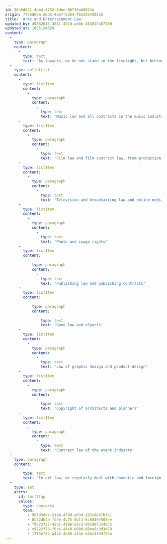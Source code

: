 ```yaml
---
id: 26b6d031-4eb4-4752-8dee-067f0a68024e
origin: 7fe6d69a-20b5-4267-83b4-f623da4d05bb
title: 'Arts and Entertainment Law'
updated_by: 49862616-3811-407d-aebb-463013b87200
updated_at: 1695194029
content:
  -
    type: paragraph
    content:
      -
        type: text
        text: 'As lawyers, we do not stand in the limelight, but behind those who do, navigating them through the following areas of law:'
  -
    type: bulletList
    content:
      -
        type: listItem
        content:
          -
            type: paragraph
            content:
              -
                type: text
                text: 'Music law and all contracts in the music industry'
      -
        type: listItem
        content:
          -
            type: paragraph
            content:
              -
                type: text
                text: 'Film law and film contract law, from production to com-mercial exploitation, including motion picture distribution'
      -
        type: listItem
        content:
          -
            type: paragraph
            content:
              -
                type: text
                text: 'Television and broadcasting law and online media law'
      -
        type: listItem
        content:
          -
            type: paragraph
            content:
              -
                type: text
                text: 'Photo and image rights'
      -
        type: listItem
        content:
          -
            type: paragraph
            content:
              -
                type: text
                text: 'Publishing law and publishing contracts'
      -
        type: listItem
        content:
          -
            type: paragraph
            content:
              -
                type: text
                text: 'Game law and eSports'
      -
        type: listItem
        content:
          -
            type: paragraph
            content:
              -
                type: text
                text: 'Law of graphic design and product design'
      -
        type: listItem
        content:
          -
            type: paragraph
            content:
              -
                type: text
                text: 'Copyright of architects and planners'
      -
        type: listItem
        content:
          -
            type: paragraph
            content:
              -
                type: text
                text: 'Contract law of the event industry'
  -
    type: paragraph
    content:
      -
        type: text
        text: "In art law, we regularly deal with domestic and foreign transactions of art objects, loan, transport, and insurance contracts, with damage cases, authenticity, and restitution matters, as well as with legal issues regarding the interna-tional transfer of cultural property. We advise artists or com-missioners on contracts for work (especially art in architec-ture), heirs and last will executors on dealing with an artist's estate. We support artists, galleries, museums, and collec-tors in contractual and copyright issues and represent their interests in court"
  -
    type: set
    attrs:
      id: lmrftfap
      values:
        type: contacts
        team:
          - 997d3dd4-51ab-479d-a03d-195c0d87b3c1
          - 8c22db4a-fdeb-4c75-8b11-6c6849e503ee
          - f9523757-42b1-4196-a5c2-993d673345c5
          - c9722f76-f0c4-44c8-b00d-d8ee5c0d3d79
          - 17f3ef64-a4a2-4b50-a33e-a3bc519df03a
---
```

